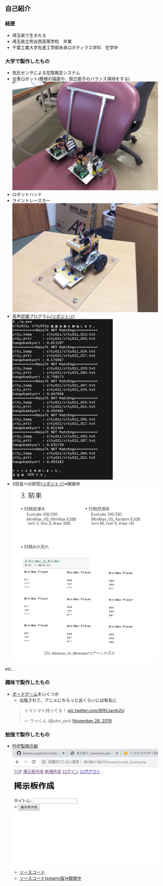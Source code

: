 ## 自己紹介
### 経歴
- 埼玉県で生まれる
- 埼玉県立熊谷西高等学校　卒業
- 千葉工業大学先進工学部未来ロボティクス学科　在学中

### 大学で製作したもの
- 気圧センサによる在階推定システム
- 台車ロボット(模様の描画や、倒立振子のバランス保持をする)
  ![台車ロボット](/img//trolley_robot.jpg)  
- ロボットハンド
- ライントレースカー
  ![ライントレースカー](/img/line_trace_car.jpg)  
- 音声認識プログラム([リポジトリ](https://github.com/kentokura/DPmatching))  
  ![DPmatching](/img/DPmatching_result.JPG)  
- 3目並べの研究([リポジトリ](https://github.com/kentokura/TicTacToe_py))※開発中
  ![3目並べ研究照会](/img/3目紹介.JPG)

etc…

### 趣味で製作したもの
- [ボードゲーム](http://bglabo.main.jp)をいくつか
  - 出版されて、アニメにちらっと出くらいには有名に
  <blockquote class="twitter-tweet"><p lang="ja" dir="ltr">トマトマト持ってる！ <a href="https://t.co/BfKLtamb2U">pic.twitter.com/BfKLtamb2U</a></p>&mdash; うっくん (@ukn_pro) <a href="https://twitter.com/ukn_pro/status/1200034316874469376?ref_src=twsrc%5Etfw">November 28, 2019</a></blockquote> <script async src="https://platform.twitter.com/widgets.js" charset="utf-8"></script>

### 勉強で製作したもの
- [PHP製掲示板](http://18.182.118.211/board_object/)  
  ![掲示板](/img/掲示板.JPG)  
  - [ソースコード](https://github.com/kentokura/board)
  - [ソースコード(smarty版)※開発中](https://github.com/kentokura/board_object)


